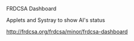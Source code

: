 FRDCSA Dashboard

Applets and Systray to show AI's status

http://frdcsa.org/frdcsa/minor/frdcsa-dashboard